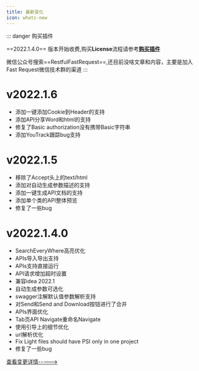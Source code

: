 ```yaml
---
title: 最新变化
icon: whats-new
---
```


::: danger 购买插件

==2022.1.4.0== 版本开始收费,购买**License**流程请参考[**购买插件**](./buy.md)

微信公众号搜索==RestfulFastRequest==,还目前没啥文章和内容，主要是加入Fast Request微信技术群的渠道 
:::

# v2022.1.6<Badge text="收费" type="warn"/>
* 添加一键添加Cookie到Header的支持
* 添加API分享Word和html的支持
* 修复了Basic authorization没有携带Basic字符串
* 添加YouTrack跟踪bug支持

# v2022.1.5<Badge text="收费" type="warn"/>
* 移除了Accept头上的text/html
* 添加对自动生成参数描述的支持
* 添加一键生成API文档的支持
* 添加单个类的API整体预览
* 修复了一些bug

# v2022.1.4.0<Badge text="收费" type="warn"/>

* SearchEveryWhere高亮优化
* APIs导入导出支持
* APIs支持直接运行
* API请求增加超时设置
* 兼容idea 2022.1
* 自动生成参数可选化
* swagger注解默认值参数解析支持
* 对Send和Send and Download按钮进行了合并
* APIs界面优化
* Tab页API Navigate重命名Navigate
* 使用引导上的细节优化
* url解析优化
* Fix Light files should have PSI only in one project
* 修复了一些bug

[查看变更详情----->](./history.md)